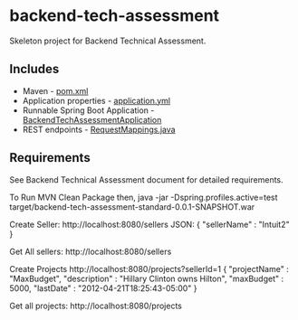 # backend-tech-assessment

Skeleton project for Backend Technical Assessment.

Includes
--------
- Maven - [pom.xml](pom.xml)
- Application properties - [application.yml](src/main/resources/application.yml)
- Runnable Spring Boot Application - [BackendTechAssessmentApplication](src/main/java/com/intuit/cg/backendtechassessment/BackendTechAssessmentApplication.java)
- REST endpoints - [RequestMappings.java](src/main/java/com/intuit/cg/backendtechassessment/controller/requestmappings/RequestMappings.java)

Requirements
------------
See Backend Technical Assessment document for detailed requirements.

To Run
MVN Clean Package
then,
java -jar -Dspring.profiles.active=test target/backend-tech-assessment-standard-0.0.1-SNAPSHOT.war

Create Seller:
http://localhost:8080/sellers
JSON:
{
"sellerName" : "Intuit2"
}

Get All sellers:
http://localhost:8080/sellers

Create Projects
http://localhost:8080/projects?sellerId=1
{
"projectName" : "MaxBudget",
"description" : "Hillary Clinton owns Hilton",
"maxBudget" : 5000,
"lastDate" : "2012-04-21T18:25:43-05:00"
}

Get all projects:
http://localhost:8080/projects